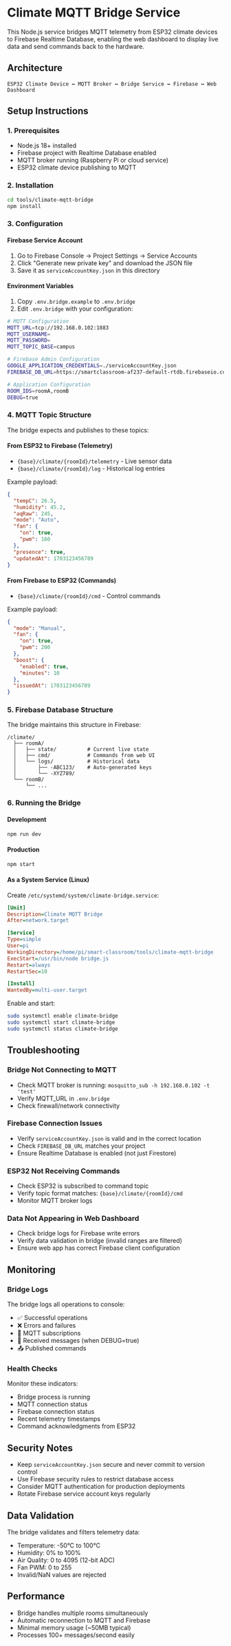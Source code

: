 # Climate MQTT Bridge Service

This Node.js service bridges MQTT telemetry from ESP32 climate devices to Firebase Realtime Database, enabling the web dashboard to display live data and send commands back to the hardware.

## Architecture

```
ESP32 Climate Device ↔ MQTT Broker ↔ Bridge Service ↔ Firebase ↔ Web Dashboard
```

## Setup Instructions

### 1. Prerequisites
- Node.js 18+ installed
- Firebase project with Realtime Database enabled
- MQTT broker running (Raspberry Pi or cloud service)
- ESP32 climate device publishing to MQTT

### 2. Installation
```bash
cd tools/climate-mqtt-bridge
npm install
```

### 3. Configuration

#### Firebase Service Account
1. Go to Firebase Console → Project Settings → Service Accounts
2. Click "Generate new private key" and download the JSON file
3. Save it as `serviceAccountKey.json` in this directory

#### Environment Variables
1. Copy `.env.bridge.example` to `.env.bridge`
2. Edit `.env.bridge` with your configuration:

```bash
# MQTT Configuration
MQTT_URL=tcp://192.168.0.102:1883
MQTT_USERNAME=
MQTT_PASSWORD=
MQTT_TOPIC_BASE=campus

# Firebase Admin Configuration
GOOGLE_APPLICATION_CREDENTIALS=./serviceAccountKey.json
FIREBASE_DB_URL=https://smartclassroom-af237-default-rtdb.firebaseio.com

# Application Configuration
ROOM_IDS=roomA,roomB
DEBUG=true
```

### 4. MQTT Topic Structure

The bridge expects and publishes to these topics:

#### From ESP32 to Firebase (Telemetry)
- `{base}/climate/{roomId}/telemetry` - Live sensor data
- `{base}/climate/{roomId}/log` - Historical log entries

Example payload:
```json
{
  "tempC": 26.5,
  "humidity": 45.2,
  "aqRaw": 245,
  "mode": "Auto",
  "fan": {
    "on": true,
    "pwm": 160
  },
  "presence": true,
  "updatedAt": 1703123456789
}
```

#### From Firebase to ESP32 (Commands)
- `{base}/climate/{roomId}/cmd` - Control commands

Example payload:
```json
{
  "mode": "Manual",
  "fan": {
    "on": true,
    "pwm": 200
  },
  "boost": {
    "enabled": true,
    "minutes": 10
  },
  "issuedAt": 1703123456789
}
```

### 5. Firebase Database Structure

The bridge maintains this structure in Firebase:

```
/climate/
  ├── roomA/
  │   ├── state/          # Current live state
  │   ├── cmd/            # Commands from web UI
  │   └── logs/           # Historical data
  │       ├── -ABC123/    # Auto-generated keys
  │       └── -XYZ789/
  └── roomB/
      └── ...
```

### 6. Running the Bridge

#### Development
```bash
npm run dev
```

#### Production
```bash
npm start
```

#### As a System Service (Linux)
Create `/etc/systemd/system/climate-bridge.service`:
```ini
[Unit]
Description=Climate MQTT Bridge
After=network.target

[Service]
Type=simple
User=pi
WorkingDirectory=/home/pi/smart-classroom/tools/climate-mqtt-bridge
ExecStart=/usr/bin/node bridge.js
Restart=always
RestartSec=10

[Install]
WantedBy=multi-user.target
```

Enable and start:
```bash
sudo systemctl enable climate-bridge
sudo systemctl start climate-bridge
sudo systemctl status climate-bridge
```

## Troubleshooting

### Bridge Not Connecting to MQTT
- Check MQTT broker is running: `mosquitto_sub -h 192.168.0.102 -t 'test'`
- Verify MQTT_URL in `.env.bridge`
- Check firewall/network connectivity

### Firebase Connection Issues
- Verify `serviceAccountKey.json` is valid and in the correct location
- Check `FIREBASE_DB_URL` matches your project
- Ensure Realtime Database is enabled (not just Firestore)

### ESP32 Not Receiving Commands
- Check ESP32 is subscribed to command topic
- Verify topic format matches: `{base}/climate/{roomId}/cmd`
- Monitor MQTT broker logs

### Data Not Appearing in Web Dashboard
- Check bridge logs for Firebase write errors
- Verify data validation in bridge (invalid ranges are filtered)
- Ensure web app has correct Firebase client configuration

## Monitoring

### Bridge Logs
The bridge logs all operations to console:
- ✅ Successful operations
- ❌ Errors and failures
- 📡 MQTT subscriptions
- 📨 Received messages (when DEBUG=true)
- 📤 Published commands

### Health Checks
Monitor these indicators:
- Bridge process is running
- MQTT connection status
- Firebase connection status
- Recent telemetry timestamps
- Command acknowledgments from ESP32

## Security Notes

- Keep `serviceAccountKey.json` secure and never commit to version control
- Use Firebase security rules to restrict database access
- Consider MQTT authentication for production deployments
- Rotate Firebase service account keys regularly

## Data Validation

The bridge validates and filters telemetry data:
- Temperature: -50°C to 100°C
- Humidity: 0% to 100%
- Air Quality: 0 to 4095 (12-bit ADC)
- Fan PWM: 0 to 255
- Invalid/NaN values are rejected

## Performance

- Bridge handles multiple rooms simultaneously
- Automatic reconnection to MQTT and Firebase
- Minimal memory usage (~50MB typical)
- Processes 100+ messages/second easily
